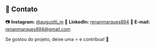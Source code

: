 ## 👤 Contato

📷 **Instagram:** [@augustti_m](https://www.instagram.com/augustti_m/)
💼 **LinkedIn:** [renanmarques894](https://www.linkedin.com/in/renanmarques894/)
📧 **E-mail:** renanmarques894@gmail.com

Se gostou do projeto, deixe uma ⭐ e contribua! 🚀
